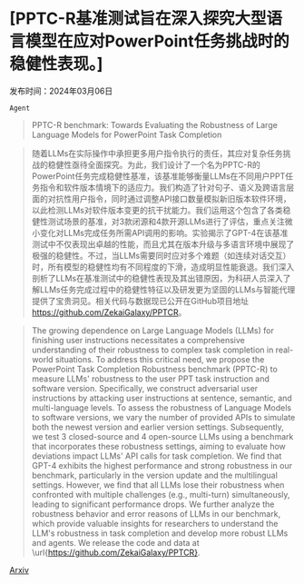 # [PPTC-R基准测试旨在深入探究大型语言模型在应对PowerPoint任务挑战时的稳健性表现。]

发布时间：2024年03月06日

`Agent`

> PPTC-R benchmark: Towards Evaluating the Robustness of Large Language Models for PowerPoint Task Completion

> 随着LLMs在实际操作中承担更多用户指令执行的责任，其应对复杂任务挑战的稳健性亟待全面探究。为此，我们设计了一个名为PPTC-R的PowerPoint任务完成稳健性基准，该基准能够衡量LLMs在不同用户PPT任务指令和软件版本情境下的适应力。我们构造了针对句子、语义及跨语言层面的对抗性用户指令，同时通过调整API接口数量模拟新旧版本软件环境，以此检测LLMs对软件版本变更的抗干扰能力。我们运用这个包含了各类稳健性测试场景的基准，对3款闭源和4款开源LLMs进行了评估，重点关注微小变化对LLMs完成任务所需API调用的影响。实验揭示了GPT-4在该基准测试中不仅表现出卓越的性能，而且尤其在版本升级与多语言环境中展现了极强的稳健性。不过，当LLMs需要同时应对多个难题（如连续对话交互）时，所有模型的稳健性均有不同程度的下滑，造成明显性能衰退。我们深入剖析了LLMs在基准测试中的稳健性表现及其出错原因，为科研人员深入了解LLMs任务完成过程中的稳健性特征以及研发更为坚固的LLMs与智能代理提供了宝贵洞见。相关代码与数据现已公开在GitHub项目地址<https://github.com/ZekaiGalaxy/PPTCR>。

> The growing dependence on Large Language Models (LLMs) for finishing user instructions necessitates a comprehensive understanding of their robustness to complex task completion in real-world situations. To address this critical need, we propose the PowerPoint Task Completion Robustness benchmark (PPTC-R) to measure LLMs' robustness to the user PPT task instruction and software version. Specifically, we construct adversarial user instructions by attacking user instructions at sentence, semantic, and multi-language levels. To assess the robustness of Language Models to software versions, we vary the number of provided APIs to simulate both the newest version and earlier version settings. Subsequently, we test 3 closed-source and 4 open-source LLMs using a benchmark that incorporates these robustness settings, aiming to evaluate how deviations impact LLMs' API calls for task completion. We find that GPT-4 exhibits the highest performance and strong robustness in our benchmark, particularly in the version update and the multilingual settings. However, we find that all LLMs lose their robustness when confronted with multiple challenges (e.g., multi-turn) simultaneously, leading to significant performance drops. We further analyze the robustness behavior and error reasons of LLMs in our benchmark, which provide valuable insights for researchers to understand the LLM's robustness in task completion and develop more robust LLMs and agents. We release the code and data at \url{https://github.com/ZekaiGalaxy/PPTCR}.

[Arxiv](https://arxiv.org/abs/2403.03788)